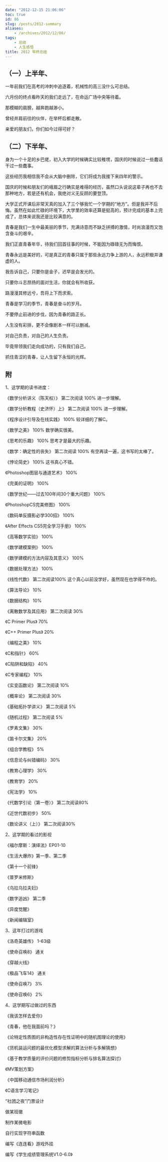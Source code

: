 ```yaml
---
date: "2012-12-15 21:06:06"
toc: true
id: 86
slug: /posts/2012-summary
aliases:
    - /archives/2012/12/86/
tags:
    - 总结
    - 人生感悟
title: 2012 年终总结
---
```


## （一）上半年、

一年前我们在高考的冲刺中追逐着，机械性的高三没什么可总结。

六月份的终点看昨天的我们走远了，在命运广场中央等待着。

那模糊的肩膀，越奔跑越渺小。

曾经并肩前往的伙伴，在举杯后都走散。

亲爱的朋友们，你们如今过得可好？

## （二）下半年、

身为一个十足的乡巴佬，初入大学的时候确实比较稚塄，国庆的时候说过一些蠢话干过一些蠢事。

这些经历我相信我不会从大脑中删除，它们将成为我接下来四年的警示。

国庆的时候和朋友们的峨眉之行确实是难得的经历，虽然口头说说这辈子再也不去那种地方，若是还有机会，我绝对义无反顾的要登顶。

大学正式开课后非常天真的加入了三个够我忙一个学期的“地方”。但是我并不后悔。虽然在如此忙碌的环境下，大学里的效率还算是挺高的，预计完成的基本上完成了，总体来说我还是比较满意的。

青春是我们一生中最美丽的季节，充满诗意而不缺乏拼搏的激情，时尚浪漫而又饱含奋斗的艰辛。

我们正直青春年华，待我们回首往事的时候，不能因为碌碌无为而悔恨。

青春永远是美好的，可是真正的青春只属于那些永远力争上游的人，永远积极并谦虚的人。

我告诉自己，只要你是金子，迟早是会发光的。

只要你斗志昂扬的面对生活，你就会有所收获。

路漫漫其修远兮，吾将上下而求索。

青春是学习的季节，青春是奋斗的岁月。

不要停止前进的步伐，因为青春的路正长。

人生没有彩排，更不会像剧本一样可以删减。

对自己负责，对自己的人生负责。

毕竟带领我们走向成功的，只有我们自己。

抓住青涩的青春，让人生留下永恒的光辉。


## 附

1、这学期的读书进度：

《数学分析讲义（陈天权）》 第二次阅读 100%    进一步理解。

《数学分析教程（史济怀）上》 第二次阅读 100%    进一步理解。

《程序设计引导及在线实践》 100%    较详细的了解C。

《数学之美》 100%     数学确实很美。

《思考的乐趣》 100%    思考才是最大的乐趣。

《数学：确定性的丧失》 第二次阅读 100%     有空再读一遍，这书写的太棒了。

《悖论简史》 100%   这书真心不错。

 《Photoshop图层与通道艺术》 100%    

《完美的证明》 100%

《数学世纪——过去100年间30个重大问题》 100%

《PhotoshopCS完美修图》 100%

《数码单反摄影必学300招》 100%

《After Effects CS5完全学习手册》 100%

《高等数学实验》 100%

《数学建模案例》 100%

《数学建模的方法内容及其意义》 100%

《数据处理方法》 100%

《线性代数》 第二次阅读100%      这个真心以前没学好，虽然现在也学得不咋的。
 
《算法导论》   10%

《数据结构》   10%

《离散数学及其应用》  第二次阅读 30%
 
《C Primer Plus》 70%

《C++ Primer Plus》 20%

《编程之美》 10%

《C和指针》  60%

《C陷阱和缺陷》 40%

《C专家编程》 10%

《实变函数论》 第二次阅读 10%

《概率论》 第二次阅读 30%

《基础拓扑学讲义》 第二次阅读 5%

《随机过程》 第二次阅读 5%

《罗素文集》 30%

《笛卡尔文集》 20%

《组合学教程》 5%

《信息论与纠错编码》 30%

《教育心理学》 30%

《教育学》 20%

《宪法学》 10%

《代数学引论（第一卷）》 第二次阅读80%

《近世代数初步》 50%

《数论讲义（上）》 第二次阅读30%

 

2、这学期的看过的影视

《福尔摩斯：演绎法》EP01-10

《生活大爆炸》第一季、第二季 

《第十一个前锋》

《普罗米修斯》 

《乌拉乌拉夫妇》 

《数字追凶》 第二季

 《异度觉醒》

《新闻编辑室》


3、这年打过的游戏

《洛奇英雄传》 1-63级

《使命召唤8》 通关

《穿越火线》

《极品飞车14》 通关

《使命召唤7》 3%

《使命召唤6》 2%



4、这学期写过做过的东西

《我该怎样去爱你》 

《青春，他在我面前吗？》 

《论特定性质图的非构造性存在性证明中的随机图理论的使用》 

《货机装运问题的最优化模型求解的算法分析与多解猜想》 

《基于教学质量的评价问题的修剪指标分析与排名算法探讨》 

《MV策划方案》 

《中国移动通信市场利润分析》 

《C语言学习笔记》

“社团之夜”门票设计

做某班徽

制作某微电影

自行实现字符串函数

 编写《连连看》游戏外挂

编写《学生成绩管理系统V1.0-6.0》 